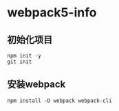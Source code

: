 # webpack5-info

## 初始化项目
```
npm init -y
git init
```
## 安装webpack
```
npm install -D webpack webpack-cli
```